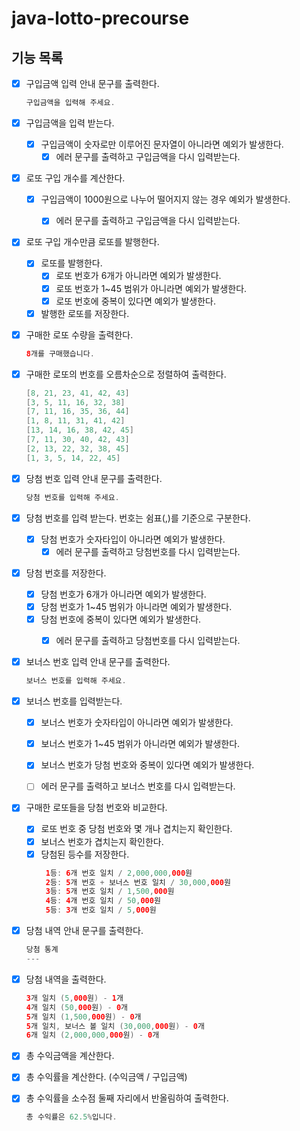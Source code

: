 # java-lotto-precourse

## 기능 목록

- [x]  구입금액 입력 안내 문구를 출력한다.

   ```java
   구입금액을 입력해 주세요.
   ```


- [x]  구입금액을 입력 받는다.
    - [x]  구입금액이 숫자로만 이루어진 문자열이 아니라면 예외가 발생한다.
       - [x]  에러 문구를 출력하고 구입금액을 다시 입력받는다.

- [x]  로또 구입 개수를 계산한다.
    - [x]  구입금액이 1000원으로 나누어 떨어지지 않는 경우 예외가 발생한다.
       - [x]  에러 문구를 출력하고 구입금액을 다시 입력받는다.


- [x]  로또 구입 개수만큼 로또를 발행한다.
    - [x]  로또를 발행한다.
        - [x]  로또 번호가 6개가 아니라면 예외가 발생한다.
        - [x]  로또 번호가 1~45 범위가 아니라면 예외가 발생한다.
        - [x]  로또 번호에 중복이 있다면 예외가 발생한다.
    - [x]  발행한 로또를 저장한다.
- [x]  구매한 로또 수량을 출력한다.

   ```java
   8개를 구매했습니다.
   ```


- [x]  구매한 로또의 번호를 오름차순으로 정렬하여 출력한다.

   ```java
   [8, 21, 23, 41, 42, 43] 
   [3, 5, 11, 16, 32, 38] 
   [7, 11, 16, 35, 36, 44] 
   [1, 8, 11, 31, 41, 42] 
   [13, 14, 16, 38, 42, 45] 
   [7, 11, 30, 40, 42, 43] 
   [2, 13, 22, 32, 38, 45] 
   [1, 3, 5, 14, 22, 45]
   ```


- [x]  당첨 번호 입력 안내 문구를 출력한다.

   ```java
   당첨 번호를 입력해 주세요.
   ```


- [x]  당첨 번호를 입력 받는다. 번호는 쉼표(,)를 기준으로 구분한다.
   - [x]  당첨 번호가 숫자타입이 아니라면 예외가 발생한다.
      - [x]  에러 문구를 출력하고 당첨번호를 다시 입력받는다.

- [x]  당첨 번호를 저장한다.
   - [x]  당첨 번호가 6개가 아니라면 예외가 발생한다.
   - [x]  당첨 번호가 1~45 범위가 아니라면 예외가 발생한다.
   - [x]  당첨 번호에 중복이 있다면 예외가 발생한다.
      - [x]  에러 문구를 출력하고 당첨번호를 다시 입력받는다.


- [x]  보너스 번호 입력 안내 문구를 출력한다.

   ```java
   보너스 번호를 입력해 주세요.
   ```


- [x]  보너스 번호를 입력받는다.
    - [x]  보너스 번호가 숫자타입이 아니라면 예외가 발생한다.
    - [x]  보너스 번호가 1~45 범위가 아니라면 예외가 발생한다.
    - [x]  보너스 번호가 당첨 번호와 중복이 있다면 예외가 발생한다.
      - [ ]  에러 문구를 출력하고 보너스 번호를 다시 입력받는다.


- [x]  구매한 로또들을 당첨 번호와 비교한다.
    - [x]  로또 번호 중 당첨 번호와 몇 개나 겹치는지 확인한다.
    - [x]  보너스 번호가 겹치는지 확인한다.
    - [x]  당첨된 등수를 저장한다.
       ```java
        1등: 6개 번호 일치 / 2,000,000,000원
        2등: 5개 번호 + 보너스 번호 일치 / 30,000,000원
        3등: 5개 번호 일치 / 1,500,000원
        4등: 4개 번호 일치 / 50,000원
        5등: 3개 번호 일치 / 5,000원
       ```

- [x]  당첨 내역 안내 문구를 출력한다.
   ```java
   당첨 통계
   ---
   ```
- [x]  당첨 내역을 출력한다.

   ```java
   3개 일치 (5,000원) - 1개
   4개 일치 (50,000원) - 0개
   5개 일치 (1,500,000원) - 0개
   5개 일치, 보너스 볼 일치 (30,000,000원) - 0개
   6개 일치 (2,000,000,000원) - 0개
   ```

- [x]  총 수익금액을 계산한다.

- [x]  총 수익률을 계산한다. (수익금액 / 구입금액)

- [x]  총 수익률을 소수점 둘째 자리에서 반올림하여 출력한다.

   ```java
   총 수익률은 62.5%입니다.
   ```